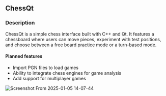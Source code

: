 ## ChessQt
### Description
ChessQt is a simple chess interface built with C++ and Qt. It features a chessboard where users can move pieces, experiment with 
test positions, and choose between a free board practice mode or a turn-based mode.

#### Planned features

- Import PGN files to load games
- Ability to integrate chess engines for game analysis
- Add support for multiplayer games

![Screenshot From 2025-01-05 14-07-44](https://github.com/user-attachments/assets/4441f2bb-da42-4960-939a-86d55061ec9b)
